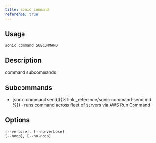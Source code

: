 ```yaml
---
title: sonic command
reference: true
---
```


## Usage

    sonic command SUBCOMMAND

## Description

command subcommands

## Subcommands

* [sonic command send]({% link _reference/sonic-command-send.md %}) - runs command across fleet of servers via AWS Run Command

## Options

```
[--verbose], [--no-verbose]  
[--noop], [--no-noop]        
```

